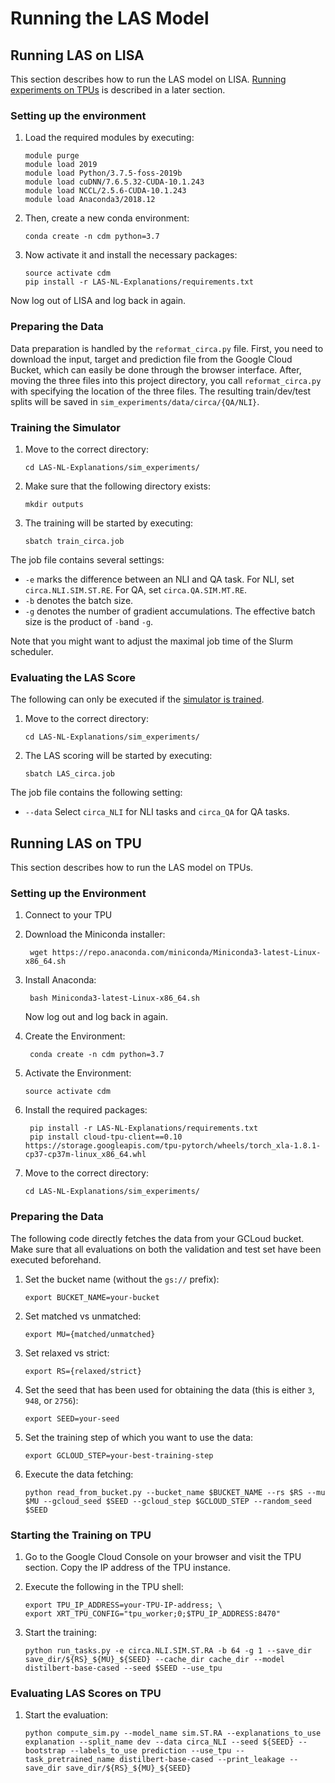 # Running the LAS Model

## Running LAS on LISA
This section describes how to run the LAS model on LISA. [Running experiments on TPUs](Running-LAS-on-TPU) is described in a later section.

### Setting up the environment
1. Load the required modules by executing:
    ```shell
    module purge
    module load 2019
    module load Python/3.7.5-foss-2019b
    module load cuDNN/7.6.5.32-CUDA-10.1.243
    module load NCCL/2.5.6-CUDA-10.1.243
    module load Anaconda3/2018.12
    ```

2. Then, create a new conda environment:
    ```shell
    conda create -n cdm python=3.7
    ```

3. Now activate it and install the necessary packages:
    ```shell
    source activate cdm
    pip install -r LAS-NL-Explanations/requirements.txt
    ```

Now log out of LISA and log back in again.

### Preparing the Data
Data preparation is handled by the ``reformat_circa.py`` file. First, you need to download the input, target and prediction file from the Google 
Cloud Bucket, which can easily be done through the browser interface. After, moving the three files into this project directory, you call 
``reformat_circa.py`` with specifying the location of the three files. The resulting train/dev/test splits will be saved in 
``sim_experiments/data/circa/{QA/NLI}``.

### Training the Simulator

1. Move to the correct directory:
    ```shell
    cd LAS-NL-Explanations/sim_experiments/
    ```

2. Make sure that the following directory exists:
    ```shell
    mkdir outputs
    ```

3. The training will be started by executing:
    ```shell
    sbatch train_circa.job
    ```

The job file contains several settings:
- ``-e`` marks the difference between an NLI and QA task. For NLI, set `circa.NLI.SIM.ST.RE`. For QA, set `circa.QA.SIM.MT.RE`.
- ``-b`` denotes the batch size.
- ``-g`` denotes the number of gradient accumulations. The effective batch size is the product of ``-b``and ``-g``.

Note that you might want to adjust the maximal job time of the Slurm scheduler.

### Evaluating the LAS Score
The following can only be executed if the [simulator is trained](Training-the-Simulator).

1. Move to the correct directory:
    ```shell
    cd LAS-NL-Explanations/sim_experiments/
    ```

2. The LAS scoring will be started by executing:
    ```shell
    sbatch LAS_circa.job
    ```

The job file contains the following setting:
- ``--data`` Select `circa_NLI` for NLI tasks and `circa_QA` for QA tasks.

## Running LAS on TPU

This section describes how to run the LAS model on TPUs.

### Setting up the Environment

1. Connect to your TPU

2. Download the Miniconda installer:
   ```shell
    wget https://repo.anaconda.com/miniconda/Miniconda3-latest-Linux-x86_64.sh
    ```

3. Install Anaconda:
   ```shell
    bash Miniconda3-latest-Linux-x86_64.sh
    ```
   Now log out and log back in again.
   
4. Create the Environment:
   ```shell
    conda create -n cdm python=3.7
    ```
   
5. Activate the Environment:
   ```shell
   source activate cdm
    ```

6. Install the required packages:
   ```shell
    pip install -r LAS-NL-Explanations/requirements.txt
    pip install cloud-tpu-client==0.10 https://storage.googleapis.com/tpu-pytorch/wheels/torch_xla-1.8.1-cp37-cp37m-linux_x86_64.whl
    ```

7. Move to the correct directory:
   ```shell
   cd LAS-NL-Explanations/sim_experiments/
    ```

### Preparing the Data
The following code directly fetches the data from your GCLoud bucket. Make sure that all evaluations on both the validation and test set have been 
executed beforehand.

1. Set the bucket name (without the `gs://` prefix):
   ```shell
   export BUCKET_NAME=your-bucket
    ```

2. Set matched vs unmatched:
   ```shell
   export MU={matched/unmatched}
    ```

3. Set relaxed vs strict:
   ```shell
   export RS={relaxed/strict}
    ```

4. Set the seed that has been used for obtaining the data (this is either `3`, `948`, or `2756`):
   ```shell
   export SEED=your-seed
    ```

5. Set the training step of which you want to use the data:
   ```shell
   export GCLOUD_STEP=your-best-training-step
    ```

6. Execute the data fetching:
   ```shell
   python read_from_bucket.py --bucket_name $BUCKET_NAME --rs $RS --mu $MU --gcloud_seed $SEED --gcloud_step $GCLOUD_STEP --random_seed $SEED
    ```

### Starting the Training on TPU

1. Go to the Google Cloud Console on your browser and visit the TPU section. Copy the IP address of the TPU instance.

2. Execute the following in the TPU shell:
   ```shell
   export TPU_IP_ADDRESS=your-TPU-IP-address; \
   export XRT_TPU_CONFIG="tpu_worker;0;$TPU_IP_ADDRESS:8470"
    ```

3. Start the training:
   ```shell
   python run_tasks.py -e circa.NLI.SIM.ST.RA -b 64 -g 1 --save_dir save_dir/${RS}_${MU}_${SEED} --cache_dir cache_dir --model distilbert-base-cased --seed $SEED --use_tpu
    ```
   
### Evaluating LAS Scores on TPU

1. Start the evaluation:
   ```shell
   python compute_sim.py --model_name sim.ST.RA --explanations_to_use explanation --split_name dev --data circa_NLI --seed ${SEED} --bootstrap --labels_to_use prediction --use_tpu --task_pretrained_name distilbert-base-cased --print_leakage --save_dir save_dir/${RS}_${MU}_${SEED}
    ```

